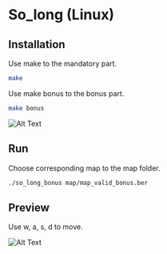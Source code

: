 # So_long (Linux)

## Installation

Use make to the mandatory part.

```bash
make
```
Use make bonus to the bonus part.

```bash
make bonus
```
![Alt Text](https://s10.gifyu.com/images/compil.gif)

## Run

Choose corresponding map to the map folder.

```bash
./so_long_bonus map/map_valid_bonus.ber
```

## Preview

Use w, a, s, d to move.

![Alt Text](https://s10.gifyu.com/images/gamec5168759fce88c90.gif)

